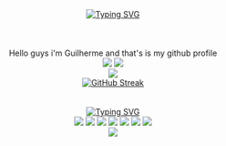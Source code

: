 <!--styles do inicio do header: borda e título-->
<!--div que centraliza o título-->
<div position="absolute" height="100px" width="1px" background="#900" style="display: flex; flex-direction: column;"></div>
<div align="center">
<a href="https://git.io/typing-svg"><img src="https://readme-typing-svg.demolab.com?font=&weight=100&size=37&pause=1000&color=ffffff&center=true&vCenter=true&random=true&width=435&lines=Hello+world" alt="Typing SVG" /></a>
</div>
<!--stats do profile-->
<br><br><br>
  <!--status principal do portifólio-->
  <div align="center">
    <div>Hello guys i'm Guilherme and that's is my github profile</div>
  <img src="https://github-readme-stats.vercel.app/api?username=Guilherme-silva-teixeira&show_icons=true&theme=dark&hide_border=true"/>
  <img src="https://github-readme-stats.vercel.app/api/top-langs/?username=Guilherme-silva-teixeira&layout=compact&langs_count=8&theme=dark&hide_border=true">
    </div>
    <!--grafico das contribuições-->
    <div align="center">
      <img src="https://github-readme-activity-graph.vercel.app/graph?username=Guilherme-silva-teixeira&bg_color=000000&color=ffffff&line=ffffff&point=ffffff&area=true&border=false)](https://github.com/ashutosh00710/github-readme-activity-graph">
      <!--streak-->
      <br>
      <a href="https://git.io/streak-stats"><img src="https://streak-stats.demolab.com?user=Guilherme-silva-teixeira&theme=dark&hide_border=true&card_width=700" alt="GitHub Streak" /></a>
  </div>
    <!--separa a imagem de outra imagem-->
    <!--linguagens-->
    <br>
    <div align="center">
      <br>
<a href="https://git.io/typing-svg"><img src="https://readme-typing-svg.demolab.com?font=&weight=100&size=27&pause=1000&color=ffffff&center=true&vCenter=true&random=true&width=435&lines=Languages+i+use:" alt="Typing SVG" /></a>
      <br>
<img src="https://img.shields.io/badge/C-00599C?style=for-the-badge&logo=c&logoColor=white">
      <img src="https://img.shields.io/badge/C%2B%2B-00599C?style=for-the-badge&logo=c%2B%2B&logoColor=white">
      <img src="https://img.shields.io/badge/C%23-239120?style=for-the-badge&logo=c-sharp&logoColor=white">
      <img src="https://img.shields.io/badge/Java-ED8B00?style=for-the-badge&logo=openjdk&logoColor=white">
      <img src="https://img.shields.io/badge/PHP-777BB4?style=for-the-badge&logo=php&logoColor=white">
      <img src="https://img.shields.io/badge/JavaScript-323330?style=for-the-badge&logo=javascript&logoColor=F7DF1E">
      <img src="https://img.shields.io/badge/TypeScript-007ACC?style=for-the-badge&logo=typescript&logoColor=white">
      </div>
      <div align="center">
        <img src="https://img.shields.io/github/followers/Guilherme-silva-teixeira.svg?style=social&label=Follow&maxAge=2592000">
      </div>
<!--fim do código-->
